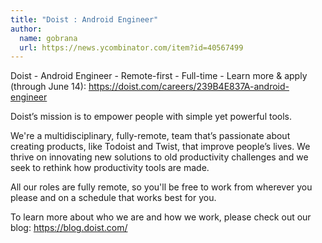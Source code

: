 ```yaml
---
title: "Doist : Android Engineer"
author:
  name: gobrana
  url: https://news.ycombinator.com/item?id=40567499
---
```

Doist - Android Engineer - Remote-first - Full-time - Learn more &amp; apply (through June 14): <a href="https:&#x2F;&#x2F;doist.com&#x2F;careers&#x2F;239B4E837A-android-engineer" rel="nofollow">https:&#x2F;&#x2F;doist.com&#x2F;careers&#x2F;239B4E837A-android-engineer</a>

Doist’s mission is to empower people with simple yet powerful tools.

We&#x27;re a multidisciplinary, fully-remote, team that’s passionate about creating products, like Todoist and Twist, that improve people’s lives. We thrive on innovating new solutions to old productivity challenges and we seek to rethink how productivity tools are made.

All our roles are fully remote, so you&#x27;ll be free to work from wherever you please and on a schedule that works best for you.

To learn more about who we are and how we work, please check out our blog: <a href="https:&#x2F;&#x2F;blog.doist.com&#x2F;" rel="nofollow">https:&#x2F;&#x2F;blog.doist.com&#x2F;</a>
